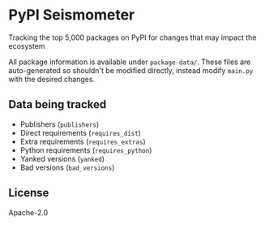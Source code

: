 # PyPI Seismometer

Tracking the top 5,000 packages on PyPI for changes that may impact the ecosystem

All package information is available under `package-data/`. These
files are auto-generated so shouldn't be modified directly, instead
modify `main.py` with the desired changes.

## Data being tracked

- Publishers (`publishers`)
- Direct requirements (`requires_dist`)
- Extra requirements (`requires_extras`)
- Python requirements (`requires_python`)
- Yanked versions (`yanked`)
- Bad versions (`bad_versions`)

## License

Apache-2.0
